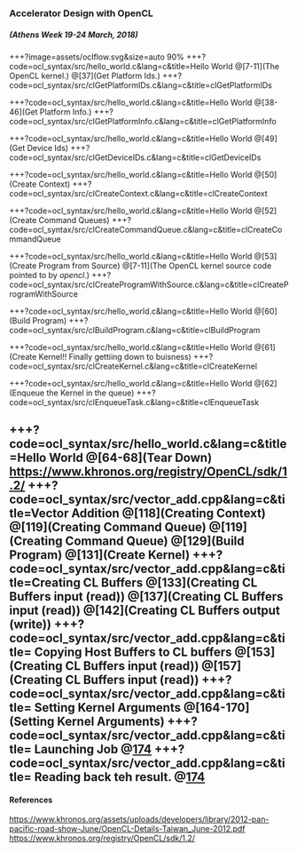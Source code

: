 ### Accelerator Design with OpenCL
##### (Athens Week 19-24 March, 2018) 

+++?image=assets/oclflow.svg&size=auto 90%
+++?code=ocl_syntax/src/hello_world.c&lang=c&title=Hello World
@[7-11](The OpenCL kernel.)
@[37](Get Platform Ids.)
+++?code=ocl_syntax/src/clGetPlatformIDs.c&lang=c&title=clGetPlatformIDs

+++?code=ocl_syntax/src/hello_world.c&lang=c&title=Hello World
@[38-46](Get Platform Info.)
+++?code=ocl_syntax/src/clGetPlatformInfo.c&lang=c&title=clGetPlatformInfo


+++?code=ocl_syntax/src/hello_world.c&lang=c&title=Hello World
@[49](Get Device Ids)
+++?code=ocl_syntax/src/clGetDeviceIDs.c&lang=c&title=clGetDeviceIDs

+++?code=ocl_syntax/src/hello_world.c&lang=c&title=Hello World
@[50](Create Context)
+++?code=ocl_syntax/src/clCreateContext.c&lang=c&title=clCreateContext

+++?code=ocl_syntax/src/hello_world.c&lang=c&title=Hello World
@[52](Create Command Queues)
+++?code=ocl_syntax/src/clCreateCommandQueue.c&lang=c&title=clCreateCommandQueue

+++?code=ocl_syntax/src/hello_world.c&lang=c&title=Hello World
@[53](Create Program from Source)
@[7-11](The OpenCL kernel source code pointed to by *opencl*.)
+++?code=ocl_syntax/src/clCreateProgramWithSource.c&lang=c&title=clCreateProgramWithSource

+++?code=ocl_syntax/src/hello_world.c&lang=c&title=Hello World
@[60](Build Program)
+++?code=ocl_syntax/src/clBuildProgram.c&lang=c&title=clBuildProgram

+++?code=ocl_syntax/src/hello_world.c&lang=c&title=Hello World
@[61](Create Kernel!! Finally gettiing down to buisness)
+++?code=ocl_syntax/src/clCreateKernel.c&lang=c&title=clCreateKernel

+++?code=ocl_syntax/src/hello_world.c&lang=c&title=Hello World
@[62](Enqueue the Kernel in the queue)
+++?code=ocl_syntax/src/clEnqueueTask.c&lang=c&title=clEnqueueTask

+++?code=ocl_syntax/src/hello_world.c&lang=c&title=Hello World
@[64-68](Tear Down)
https://www.khronos.org/registry/OpenCL/sdk/1.2/
+++?code=ocl_syntax/src/vector_add.cpp&lang=c&title=Vector Addition
@[118](Creating Context)
@[119](Creating Command Queue)
@[119](Creating Command Queue)
@[129](Build Program)
@[131](Create Kernel)
+++?code=ocl_syntax/src/vector_add.cpp&lang=c&title=Creating CL Buffers
@[133](Creating CL Buffers input (read))
@[137](Creating CL Buffers input (read))
@[142](Creating CL Buffers output (write))
+++?code=ocl_syntax/src/vector_add.cpp&lang=c&title= Copying Host Buffers to CL buffers
@[153](Creating CL Buffers input (read))
@[157](Creating CL Buffers input (read))
+++?code=ocl_syntax/src/vector_add.cpp&lang=c&title= Setting Kernel Arguments
@[164-170](Setting Kernel Arguments)
+++?code=ocl_syntax/src/vector_add.cpp&lang=c&title= Launching Job
@[174](clEnqueueNDRangeKernel)
+++?code=ocl_syntax/src/vector_add.cpp&lang=c&title= Reading back teh result.
@[174](clEnqueueReadBuffer)
---
#### References
https://www.khronos.org/assets/uploads/developers/library/2012-pan-pacific-road-show-June/OpenCL-Details-Taiwan_June-2012.pdf
https://www.khronos.org/registry/OpenCL/sdk/1.2/
